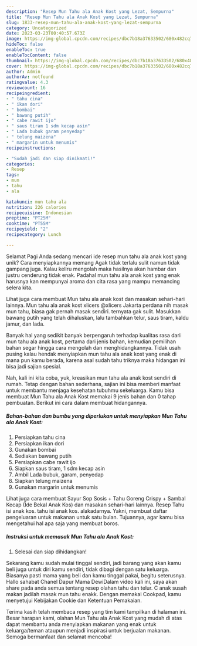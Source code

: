 ```yaml
---
description: "Resep Mun Tahu ala Anak Kost yang Lezat, Sempurna"
title: "Resep Mun Tahu ala Anak Kost yang Lezat, Sempurna"
slug: 1833-resep-mun-tahu-ala-anak-kost-yang-lezat-sempurna
category: Uncategorized
date: 2023-03-23T00:40:57.673Z
image: https://img-global.cpcdn.com/recipes/dbc7b18a37633502/680x482cq70/mun-tahu-ala-anak-kost-foto-resep-utama.jpg
hideToc: false
enableToc: true
enableTocContent: false
thumbnail: https://img-global.cpcdn.com/recipes/dbc7b18a37633502/680x482cq70/mun-tahu-ala-anak-kost-foto-resep-utama.jpg
cover: https://img-global.cpcdn.com/recipes/dbc7b18a37633502/680x482cq70/mun-tahu-ala-anak-kost-foto-resep-utama.jpg
author: Admin
authorAv: notfound
ratingvalue: 4.3
reviewcount: 16
recipeingredient:
- " tahu cina"
- " ikan dori"
- " bombai"
- " bawang putih"
- " cabe rawit ijo"
- " saus tiram 1 sdm kecap asin"
- " Lada bubuk garam penyedap"
- " telung maizena"
- " margarin untuk menumis"
recipeinstructions:

- "Sudah jadi dan siap dinikmati!"
categories:
- Resep
tags:
- mun
- tahu
- ala

katakunci: mun tahu ala 
nutrition: 226 calories
recipecuisine: Indonesian
preptime: "PT25M"
cooktime: "PT55M"
recipeyield: "2"
recipecategory: Lunch

---
```



Selamat Pagi Anda sedang mencari ide resep mun tahu ala anak kost yang unik? Cara menyiapkannya memang Agak tidak terlalu sulit namun tidak gampang juga. Kalau keliru mengolah maka hasilnya akan hambar dan justru cenderung tidak enak. Padahal mun tahu ala anak kost yang enak harusnya kan mempunyai aroma dan cita rasa yang mampu memancing selera kita.


Lihat juga cara membuat Mun tahu ala anak kost dan masakan sehari-hari lainnya. Mun tahu ala anak kost xlicers @xlicers Jakarta perdana nih masak mun tahu, biasa gak pernah masak sendiri. ternyata gak sulit. Masukkan bawang putih yang telah dihaluskan, lalu tambahkan telur, saus tiram, kaldu jamur, dan lada.

Banyak hal yang sedikit banyak berpengaruh terhadap kualitas rasa dari mun tahu ala anak kost, pertama dari jenis bahan, kemudian pemilihan bahan segar hingga cara mengolah dan menghidangkannya. Tidak usah pusing kalau hendak menyiapkan mun tahu ala anak kost yang enak di mana pun kamu berada, karena asal sudah tahu triknya maka hidangan ini bisa jadi sajian spesial.


Nah, kali ini kita coba, yuk, kreasikan mun tahu ala anak kost sendiri di rumah. Tetap dengan bahan sederhana, sajian ini bisa memberi manfaat untuk membantu menjaga kesehatan tubuhmu sekeluarga. Kamu bisa membuat Mun Tahu ala Anak Kost memakai 9 jenis bahan dan 0 tahap pembuatan. Berikut ini cara dalam membuat hidangannya.

<!--inarticleads1-->

##### Bahan-bahan dan bumbu yang diperlukan untuk menyiapkan Mun Tahu ala Anak Kost:

1. Persiapkan  tahu cina
1. Persiapkan  ikan dori
1. Gunakan  bombai
1. Sediakan  bawang putih
1. Persiapkan  cabe rawit ijo
1. Siapkan  saus tiram, 1 sdm kecap asin
1. Ambil  Lada bubuk, garam, penyedap
1. Siapkan  telung maizena
1. Gunakan  margarin untuk menumis


Lihat juga cara membuat Sayur Sop Sosis + Tahu Goreng Crispy + Sambal Kecap (Ide Bekal Anak Kos) dan masakan sehari-hari lainnya. Resep Tahu isi anak kos. tahu isi anak kos. alakadarnya. Yakni, membuat daftar pengeluaran untuk makanan untuk satu bulan. Tujuannya, agar kamu bisa mengetahui hal apa saja yang membuat boros. 

<!--inarticleads2-->

##### Instruksi untuk memasak Mun Tahu ala Anak Kost:


1. Selesai dan siap dihidangkan!

Sekarang kamu sudah mulai tinggal sendiri, jadi barang yang akan kamu beli juga untuk diri kamu sendiri, tidak dibagi dengan satu keluarga. Biasanya pasti mama yang beli dan kamu tinggal pakai, begitu seterusnya. Hallo sahabat Chanel Dapur Mama DewiDalam video kali ini, saya akan share pada anda semua tentang resep olahan tahu dan telur. C anak susah makan jadilah masak mun tahu enakk. Dengan memakai Cookpad, kamu menyetujui Kebijakan Cookie dan Ketentuan Pemakaian. 

Terima kasih telah membaca resep yang tim kami tampilkan di halaman ini. Besar harapan kami, olahan Mun Tahu ala Anak Kost yang mudah di atas dapat membantu anda menyiapkan makanan yang enak untuk keluarga/teman ataupun menjadi inspirasi untuk berjualan makanan. Semoga bermanfaat dan selamat mencoba!
